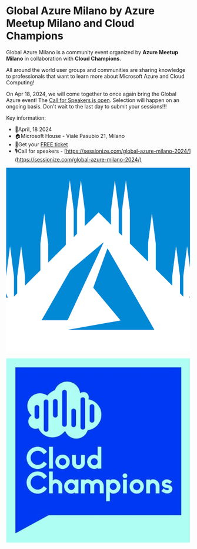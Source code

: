 # Global Azure Milano by Azure Meetup Milano and Cloud Champions

Global Azure Milano is a community event organized by **Azure Meetup Milano** in collaboration with **Cloud Champions**.

All around the world user groups and communities are sharing knowledge to professionals that want to learn more about Microsoft Azure and Cloud Computing!


On Apr 18, 2024, we will come together to once again bring the Global Azure event! 
The [Call for Speakers is open](https://sessionize.com/global-azure-milano-2024/). Selection will happen on an ongoing basis. Don't wait to the last day to submit your sessions!!! 


Key information:
* 📅April, 18 2024
* 🏠Microsoft House - Viale Pasubio 21, Milano
* 🎫Get your [FREE ticket](https://www.eventbrite.it/e/765235890147/)
* 🎙️Call for speakers - [https://sessionize.com/global-azure-milano-2024/](https://sessionize.com/global-azure-milano-2024/)

[![Azure Meetup Milano](AzureMeetupMilano_500px.png "Azure Meetup Milano")](https://www.azuremeetupmilano.it/)

[![Cloud Champions](CloudChampions_500px.png "Cloud Champions")](https://www.azuremeetupmilano.it/)